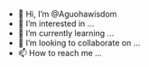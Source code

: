 - 👋 Hi, I’m @Aguohawisdom
- 👀 I’m interested in ...
- 🌱 I’m currently learning ...
- 💞️ I’m looking to collaborate on ...
- 📫 How to reach me ...

<!---
Aguohawisdom/Aguohawisdom is a ✨ special ✨ repository because its `README.md` (this file) appears on your GitHub profile.
You can click the Preview link to take a look at your changes.
--->
